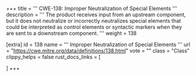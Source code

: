 +++
title = '''
CWE-138: Improper Neutralization of Special Elements
'''
description	= '''
The product receives input from an upstream component, but it does not neutralize or incorrectly neutralizes special elements that could be interpreted as control elements or syntactic markers when they are sent to a downstream component.
'''
weight = 138

[extra]
id = 138
name = '''
Improper Neutralization of Special Elements
'''
url = "https://cwe.mitre.org/data/definitions/138.html"
vote = ""
class = "Class"
clippy_helps = false
rust_docs_links = [
	
]
+++
